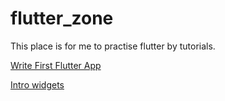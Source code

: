 # flutter_zone
This place is for me to practise flutter by tutorials.

[Write First Flutter App](https://github.com/chungbd/flutter_zone/tree/master/startup_namer)

[Intro widgets](https://github.com/chungbd/flutter_zone/tree/master/intro_widgets)
